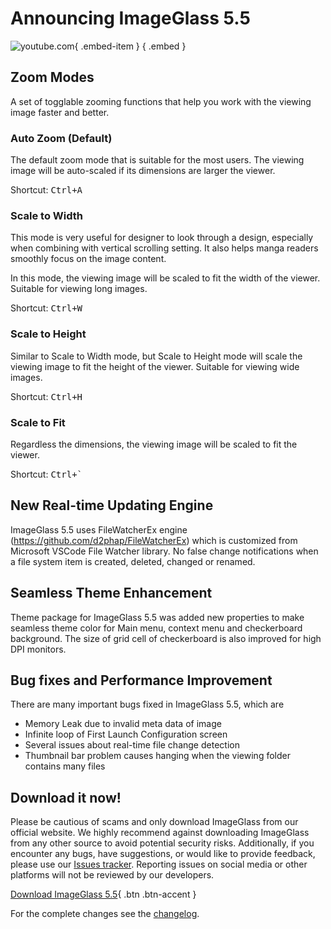 # Announcing ImageGlass 5.5

![youtube.com](https://youtu.be/d2ZCAZE0el4){ .embed-item } { .embed }

## Zoom Modes
A set of togglable zooming functions that help you work with the viewing image faster and better.

### Auto Zoom (Default)
The default zoom mode that is suitable for the most users. The viewing image will be auto-scaled if its dimensions are larger the viewer.

Shortcut: <kbd>Ctrl+A</kbd>

### Scale to Width
This mode is very useful for designer to look through a design, especially when combining with vertical scrolling setting. It also helps manga readers smoothly focus on the image content.

In this mode, the viewing image will be scaled to fit the width of the viewer. Suitable for viewing long images.

Shortcut: <kbd>Ctrl+W</kbd>

### Scale to Height
Similar to Scale to Width mode, but Scale to Height mode will scale the viewing image to fit the height of the viewer. Suitable for viewing wide images.

Shortcut: <kbd>Ctrl+H</kbd>

### Scale to Fit
Regardless the dimensions, the viewing image will be scaled to fit the viewer.

Shortcut: <kbd>Ctrl+`</kbd>


## New Real-time Updating Engine
ImageGlass 5.5 uses FileWatcherEx engine (https://github.com/d2phap/FileWatcherEx) which is customized  from Microsoft VSCode File Watcher library. 
No false change notifications when a file system item is created, deleted, changed or renamed.


## Seamless Theme Enhancement
Theme package for ImageGlass 5.5 was added new properties to make seamless theme color for Main menu, context menu and checkerboard background.
The size of grid cell of  checkerboard is also improved for high DPI monitors.


## Bug fixes and Performance Improvement
There are many important bugs fixed in ImageGlass 5.5, which are
- Memory Leak due to invalid meta data of image
- Infinite loop of First Launch Configuration screen
- Several issues about real-time file change detection
- Thumbnail bar problem causes hanging when the viewing folder contains many files



## Download it now!
Please be cautious of scams and only download ImageGlass from our official website. We highly recommend against downloading ImageGlass from any other source to avoid potential security risks. Additionally, if you encounter any bugs, have suggestions, or would like to provide feedback, please use our [Issues tracker](https://github.com/d2phap/ImageGlass/issues). Reporting issues on social media or other platforms will not be reviewed by our developers.


[Download ImageGlass 5.5](https://imageglass.org/download){ .btn .btn-accent }


For the complete changes see the [changelog](https://github.com/d2phap/ImageGlass/releases/tag/5.5.7.26).
